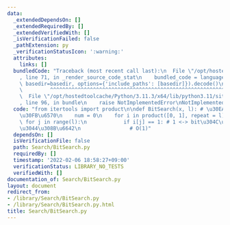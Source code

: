 ```yaml
---
data:
  _extendedDependsOn: []
  _extendedRequiredBy: []
  _extendedVerifiedWith: []
  _isVerificationFailed: false
  _pathExtension: py
  _verificationStatusIcon: ':warning:'
  attributes:
    links: []
  bundledCode: "Traceback (most recent call last):\n  File \"/opt/hostedtoolcache/Python/3.11.3/x64/lib/python3.11/site-packages/onlinejudge_verify/documentation/build.py\"\
    , line 71, in _render_source_code_stat\n    bundled_code = language.bundle(stat.path,\
    \ basedir=basedir, options={'include_paths': [basedir]}).decode()\n          \
    \         ^^^^^^^^^^^^^^^^^^^^^^^^^^^^^^^^^^^^^^^^^^^^^^^^^^^^^^^^^^^^^^^^^^^^^^^^^^^^^^^^^\n\
    \  File \"/opt/hostedtoolcache/Python/3.11.3/x64/lib/python3.11/site-packages/onlinejudge_verify/languages/python.py\"\
    , line 96, in bundle\n    raise NotImplementedError\nNotImplementedError\n"
  code: "from itertools import product\n\ndef BitSearch(x, l): # \u30EA\u30B9\u30C8\
    \u30FB\u6570\n    num = 0\n    for i in product([0, 1], repeat = l):\n       \
    \ for j in range(l):\n            if i[j] == 1: # 1 <-> bit\u304C\u7ACB\u3063\u3066\
    \u3044\u308B\u6642\n                # O(1)"
  dependsOn: []
  isVerificationFile: false
  path: Search/BitSearch.py
  requiredBy: []
  timestamp: '2022-02-06 18:58:27+09:00'
  verificationStatus: LIBRARY_NO_TESTS
  verifiedWith: []
documentation_of: Search/BitSearch.py
layout: document
redirect_from:
- /library/Search/BitSearch.py
- /library/Search/BitSearch.py.html
title: Search/BitSearch.py
---
```

